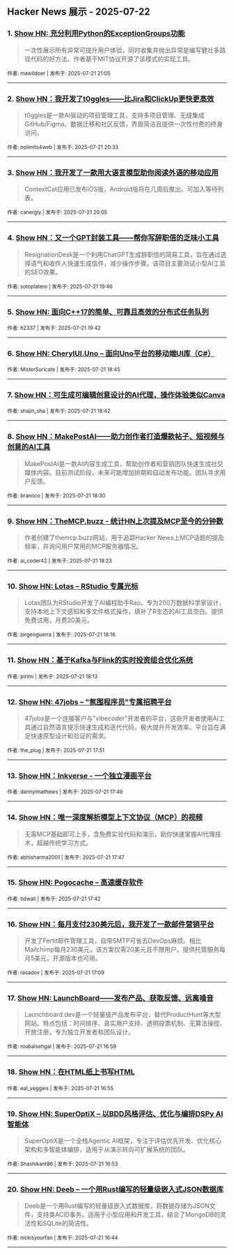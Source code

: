 ## Hacker News 展示 - 2025-07-22


### 1. [Show HN: 充分利用Python的ExceptionGroups功能](https://news.ycombinator.com/item?id=44640403)
> 一次性展示所有异常可提升用户体验，同时收集并抛出异常是编写健壮多路径代码的好方法。作者基于MIT协议开源了该模式的实现工具。

<sub>作者: mawildoer | 发布于: 2025-07-21 21:05</sub>

---

### 2. [Show HN：我开发了t0ggles——比Jira和ClickUp更快更高效](https://news.ycombinator.com/item?id=44640085)
> t0ggles是一款AI驱动的项目管理工具，支持多项目管理、无缝集成GitHub/Figma、数据迁移和社区反馈，界面简洁且提供一次性付费的终身访问。

<sub>作者: nolimits4web | 发布于: 2025-07-21 20:33</sub>

---

### 3. [Show HN：我开发了一款用大语言模型助你阅读外语的移动应用](https://news.ycombinator.com/item?id=44639848)
> ContextCat应用已发布iOS版，Android版将在几周后推出，可加入等待列表。

<sub>作者: canergly | 发布于: 2025-07-21 20:05</sub>

---

### 4. [Show HN：又一个GPT封装工具——帮你写辞职信的乏味小工具](https://news.ycombinator.com/item?id=44639603)
> ResignationDesk是一个利用ChatGPT生成辞职信的简易工具，旨在通过选择语气和收件人快速生成信件，减少操作步骤。该项目主要测试小型AI工具的SEO效果。

<sub>作者: sotoplatero | 发布于: 2025-07-21 19:46</sub>

---

### 5. [Show HN: 面向C++17的简单、可靠且高效的分布式任务队列](https://news.ycombinator.com/item?id=44639557)

<sub>作者: h2337 | 发布于: 2025-07-21 19:42</sub>

---

### 6. [Show HN: CherylUI.Uno – 面向Uno平台的移动端UI库（C#）](https://news.ycombinator.com/item?id=44638869)

<sub>作者: MisterSuricate | 发布于: 2025-07-21 18:45</sub>

---

### 7. [Show HN：可生成可编辑创意设计的AI代理，操作体验类似Canva](https://news.ycombinator.com/item?id=44638842)

<sub>作者: shajin_sha | 发布于: 2025-07-21 18:42</sub>

---

### 8. [Show HN：MakePostAI——助力创作者打造爆款帖子、短视频与创意的AI工具](https://news.ycombinator.com/item?id=44638674)
> MakePostAI是一款AI内容生成工具，帮助创作者和营销团队快速生成社交媒体内容。目前测试阶段，未来可能增加排期和自动发布功能。团队寻求用户反馈。

<sub>作者: branoco | 发布于: 2025-07-21 18:30</sub>

---

### 9. [Show HN：TheMCP.buzz - 统计HN上次提及MCP至今的分钟数](https://news.ycombinator.com/item?id=44638599)
> 作者创建了themcp.buzz网站，用于追踪Hacker News上MCP话题的提及频率，并询问用户常用的MCP服务器情况。

<sub>作者: ai_coder42 | 发布于: 2025-07-21 18:23</sub>

---

### 10. [Show HN: Lotas – RStudio 专属光标](https://news.ycombinator.com/item?id=44638510)
> Lotas团队为RStudio开发了AI编程助手Rao，专为200万数据科学家设计，支持本地上下文感知和多文件格式操作，填补了R生态的AI工具空白。提供免费试用，月费20美元。

<sub>作者: jorgeoguerra | 发布于: 2025-07-21 18:16</sub>

---

### 11. [Show HN：基于Kafka与Flink的实时投资组合优化系统](https://news.ycombinator.com/item?id=44638474)

<sub>作者: pirimi | 发布于: 2025-07-21 18:13</sub>

---

### 12. [Show HN: 47jobs – "氛围程序员"专属招聘平台](https://news.ycombinator.com/item?id=44638199)
> 47jobs是一个连接客户与"vibecoder"开发者的平台，这些开发者使用AI工具通过自然语言提示快速生成和迭代代码，极大提升开发效率。平台旨在满足快速原型设计和验证的需求。

<sub>作者: the_plug | 发布于: 2025-07-21 17:51</sub>

---

### 13. [Show HN：Inkverse - 一个独立漫画平台](https://news.ycombinator.com/item?id=44638178)

<sub>作者: dannylmathews | 发布于: 2025-07-21 17:49</sub>

---

### 14. [Show HN：唯一深度解析模型上下文协议（MCP）的视频](https://news.ycombinator.com/item?id=44638150)
> 无需MCP基础即可上手，含免费实验代码和演示，助你快速掌握AI代理技术，超越传统学习方式。

<sub>作者: abhisharma2001 | 发布于: 2025-07-21 17:47</sub>

---

### 15. [Show HN: Pogocache – 高速缓存软件](https://news.ycombinator.com/item?id=44638076)

<sub>作者: tidwall | 发布于: 2025-07-21 17:42</sub>

---

### 16. [Show HN：每月支付230美元后，我开发了一款邮件营销平台](https://news.ycombinator.com/item?id=44637635)
> 开发了Fertit邮件管理工具，自带SMTP可省去DevOps麻烦。相比Mailchimp每月230美元，该方案仅需20美元且不限用户。提供托管服务每月5美元，开源版本也可用。

<sub>作者: rasadov | 发布于: 2025-07-21 17:09</sub>

---

### 17. [Show HN: LaunchBoard——发布产品、获取反馈、远离噪音](https://news.ycombinator.com/item?id=44637502)
> Launchboard.dev是一个轻量级产品发布平台，替代ProductHunt等大型网站。特点包括：时间排序、真实用户支持、透明投票机制、无算法操控、开放注册，专为独立开发者和团队设计。

<sub>作者: roubalsehgal | 发布于: 2025-07-21 16:59</sub>

---

### 18. [Show HN：在HTML纸上书写HTML](https://news.ycombinator.com/item?id=44637454)

<sub>作者: eat_veggies | 发布于: 2025-07-21 16:55</sub>

---

### 19. [Show HN: SuperOptiX – 以BDD风格评估、优化与编排DSPy AI智能体](https://news.ycombinator.com/item?id=44637431)
> SuperOptiX是一个全栈Agentic AI框架，专注于评估优先开发、优化核心架构和多智能体编排，适用于从演示转向可扩展系统的团队。

<sub>作者: Shashikant86 | 发布于: 2025-07-21 16:53</sub>

---

### 20. [Show HN: Deeb – 一个用Rust编写的轻量级嵌入式JSON数据库](https://news.ycombinator.com/item?id=44637301)
> Deeb是一个用Rust编写的轻量级嵌入式数据库，将数据存储为JSON文件，支持类ACID事务。适用于小型应用和开发工具，结合了MongoDB的灵活性和SQLite的简洁性。

<sub>作者: nickisyourfan | 发布于: 2025-07-21 16:44</sub>

---
